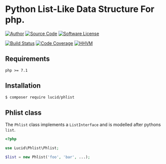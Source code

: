 # Python List-Like Data Structure For php.

[![Author](http://img.shields.io/badge/author-iwyg-blue.svg?style=flat-square)](https://github.com/iwyg)
[![Source Code](http://img.shields.io/badge/source-lucid/phlist-blue.svg?style=flat-square)](https://github.com/lucidphp/phlist/tree/develop)
[![Software License](https://img.shields.io/badge/license-MIT-brightgreen.svg?style=flat-square)](https://github.com/lucidphp/phlist/blob/develop/LICENSE.md)

[![Build Status](https://img.shields.io/travis/lucidphp/phlist/develop.svg?style=flat-square)](https://travis-ci.org/lucidphp/phlist)
[![Code Coverage](https://img.shields.io/coveralls/lucidphp/phlist/develop.svg?style=flat-square)](https://coveralls.io/r/lucidphp/phlist)
[![HHVM](https://img.shields.io/hhvm/lucid/phlist/dev-develop.svg?style=flat-square)](http://hhvm.h4cc.de/package/lucid/phlist)

## Requirements

```
php >= 7.1
```

## Installation

```bash
$ composer require lucid/phlist
```


## Phlist class
The `Phlist` class implements a `ListInterface` and is modelled after pythons `list`.

```php
<?php

use Lucid\Phlist\Phlist;

$list = new Phlist('foo', 'bar', ...);
```
